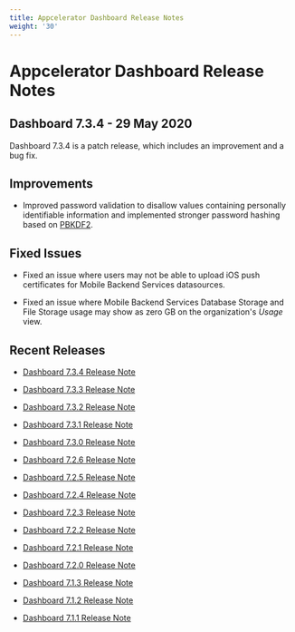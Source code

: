 ```yaml
---
title: Appcelerator Dashboard Release Notes
weight: '30'
---
```


# Appcelerator Dashboard Release Notes

## Dashboard 7.3.4 - 29 May 2020

Dashboard 7.3.4 is a patch release, which includes an improvement and a bug fix.

## Improvements

* Improved password validation to disallow values containing personally identifiable information and implemented stronger password hashing based on [PBKDF2](https://www.pbkdf2.com/).

## Fixed Issues

* Fixed an issue where users may not be able to upload iOS push certificates for Mobile Backend Services datasources.

* Fixed an issue where Mobile Backend Services Database Storage and File Storage usage may show as zero GB on the organization's _Usage_ view.

## Recent Releases

* [Dashboard 7.3.4 Release Note](/guide/Appcelerator_Dashboard/Appcelerator_Dashboard_Release_Notes/Dashboard_7.3.4_Release_Note/)

* [Dashboard 7.3.3 Release Note](/guide/Appcelerator_Dashboard/Appcelerator_Dashboard_Release_Notes/Dashboard_7.3.3_Release_Note/)

* [Dashboard 7.3.2 Release Note](/guide/Appcelerator_Dashboard/Appcelerator_Dashboard_Release_Notes/Dashboard_7.3.2_Release_Note/)

* [Dashboard 7.3.1 Release Note](/guide/Appcelerator_Dashboard/Appcelerator_Dashboard_Release_Notes/Dashboard_7.3.1_Release_Note/)

* [Dashboard 7.3.0 Release Note](/guide/Appcelerator_Dashboard/Appcelerator_Dashboard_Release_Notes/Dashboard_7.3.0_Release_Note/)

* [Dashboard 7.2.6 Release Note](/guide/Appcelerator_Dashboard/Appcelerator_Dashboard_Release_Notes/Dashboard_7.2.6_Release_Note/)

* [Dashboard 7.2.5 Release Note](/guide/Appcelerator_Dashboard/Appcelerator_Dashboard_Release_Notes/Dashboard_7.2.5_Release_Note/)

* [Dashboard 7.2.4 Release Note](/guide/Appcelerator_Dashboard/Appcelerator_Dashboard_Release_Notes/Dashboard_7.2.4_Release_Note/)

* [Dashboard 7.2.3 Release Note](/guide/Appcelerator_Dashboard/Appcelerator_Dashboard_Release_Notes/Dashboard_7.2.3_Release_Note/)

* [Dashboard 7.2.2 Release Note](/guide/Appcelerator_Dashboard/Appcelerator_Dashboard_Release_Notes/Dashboard_7.2.2_Release_Note/)

* [Dashboard 7.2.1 Release Note](/guide/Appcelerator_Dashboard/Appcelerator_Dashboard_Release_Notes/Dashboard_7.2.1_Release_Note/)

* [Dashboard 7.2.0 Release Note](/guide/Appcelerator_Dashboard/Appcelerator_Dashboard_Release_Notes/Dashboard_7.2.0_Release_Note/)

* [Dashboard 7.1.3 Release Note](/guide/Appcelerator_Dashboard/Appcelerator_Dashboard_Release_Notes/Dashboard_7.1.3_Release_Note/)

* [Dashboard 7.1.2 Release Note](/guide/Appcelerator_Dashboard/Appcelerator_Dashboard_Release_Notes/Dashboard_7.1.2_Release_Note/)

* [Dashboard 7.1.1 Release Note](/guide/Appcelerator_Dashboard/Appcelerator_Dashboard_Release_Notes/Dashboard_7.1.1_Release_Note/)
